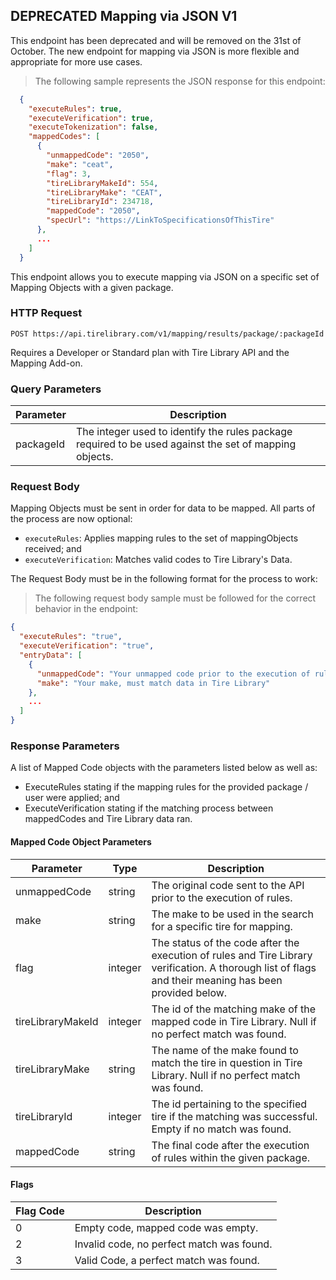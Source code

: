 ## DEPRECATED Mapping via JSON V1

<aside class="warning">
This endpoint has been deprecated and will be removed on the 31st of October. The new endpoint for mapping via JSON is more flexible and appropriate for more use cases.
</aside>

> The following sample represents the JSON response for this endpoint:

```json
  {
    "executeRules": true,
    "executeVerification": true,
    "executeTokenization": false,
    "mappedCodes": [
      {
        "unmappedCode": "2050",
        "make": "ceat",
        "flag": 3,
        "tireLibraryMakeId": 554,
        "tireLibraryMake": "CEAT",
        "tireLibraryId": 234718,
        "mappedCode": "2050",
        "specUrl": "https://LinkToSpecificationsOfThisTire"
      },
      ...
    ]
  }
```

This endpoint allows you to execute mapping via JSON on a specific set of Mapping Objects with a given package.

### HTTP Request

`POST
https://api.tirelibrary.com/v1/mapping/results/package/:packageId`

<aside class="notice">
Requires a Developer or Standard plan with Tire Library API and the Mapping Add-on.
</aside>

### Query Parameters

Parameter | Description
--------- | -----------
packageId | The integer used to identify the rules package required to be used against the set of mapping objects.

### Request Body

Mapping Objects must be sent in order for data to be mapped. All parts of the process are now optional:

  * `executeRules`: Applies mapping rules to the set of mappingObjects received; and
  * `executeVerification`: Matches valid codes to Tire Library's Data.

The Request Body must be in the following format for the process to work:

> The following request body sample must be followed for the correct behavior in the endpoint:

```json
{
  "executeRules": "true",
  "executeVerification": "true",
  "entryData": [
    {
      "unmappedCode": "Your unmapped code prior to the execution of rules",
      "make": "Your make, must match data in Tire Library"
    },
    ...
  ]
}
```

### Response Parameters

A list of Mapped Code objects with the parameters listed below as well as:

  * ExecuteRules stating if the mapping rules for the provided package / user were applied; and
  * ExecuteVerification stating if the matching process between mappedCodes and Tire Library data ran.

#### Mapped Code Object Parameters

Parameter | Type | Description
--------- | ---- | -----------
unmappedCode | string | The original code sent to the API prior to the execution of rules.
make | string | The make to be used in the search for a specific tire for mapping.
flag | integer | The status of the code after the execution of rules and Tire Library verification. A thorough list of flags and their meaning has been provided below.
tireLibraryMakeId | integer | The id of the matching make of the mapped code in Tire Library. Null if no perfect match was found.
tireLibraryMake | string | The name of the make found to match the tire in question in Tire Library. Null if no perfect match was found.
tireLibraryId | integer | The id pertaining to the specified tire if the matching was successful. Empty if no match was found.
mappedCode | string | The final code after the execution of rules within the given package.

#### Flags

Flag Code | Description
--------- | -----------
0 | Empty code, mapped code was empty.
2 | Invalid code, no perfect match was found.
3 | Valid Code, a perfect match was found.